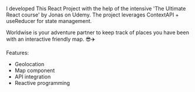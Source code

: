 I developed This React Project with the help of the intensive 'The Ultimate React course' by Jonas on Udemy. The project leverages ContextAPI + useReducer for state management.

Worldwise is your adventure partner to keep track of places you have been with an interactive friendly map. 😎✈️

Features:
- Geolocation
- Map component
- API integration
- Reactive programming
